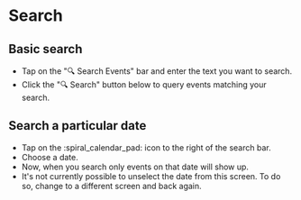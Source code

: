 # Search

## Basic search

- Tap on the ":mag: Search Events" bar and enter the text you want to search.
- Click the ":mag: Search" button below to query events matching your search.

## Search a particular date

- Tap on the :spiral_calendar_pad: icon to the right of the search bar.
- Choose a date.
- Now, when you search only events on that date will show up.
- It's not currently possible to unselect the date from this screen. To do so, change to a different screen and back again.